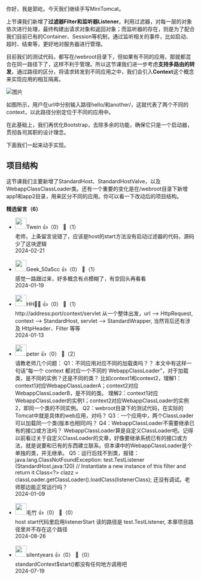 你好，我是郭屹。今天我们继续手写MiniTomcat。

上节课我们新增了**过滤器Filter和监听器Listener**。利用过滤器，对每一层的对象依次进行处理，最终构建出请求对象和返回对象；而监听器的存在，则是为了配合我们目前已有的Container、Session等机制，通过监听相关的事件，比如启动、超时、结束等，更好地对服务器进行管理。

目前我们的测试代码，都写在/webroot目录下，但如果有不同的应用，那就都混合在同一路径下了，这样不利于管理。所以这节课我们进一步考虑**支持多路由的转发**，通过路径的区分，将请求转发到不同应用之中，我们会引入**Context**这个概念来实现应用的相互隔离。

![图片](https://static001.geekbang.org/resource/image/2c/b7/2c646316dc669f18ef13998bc56065b7.png?wh=1920x1119)

如图所示，用户在url中分别输入路径hello/和another/，这就代表了两个不同的context，以此路径分别定位于不同的应用中。

在此基础上，我们再优化Bootstrap，去除多余的功能，确保它只是一个启动器，贯彻各司其职的设计理念。

下面我们一起来动手实现。

## 项目结构

这节课我们主要新增了StandardHost、StandardHostValve，以及WebappClassClassLoader类。还有一个重要的变化是在/webroot目录下新增app1和app2目录，用来区分不同的应用。你可以看一下改动后的项目结构。
<div><strong>精选留言（6）</strong></div><ul>
<li><img src="https://thirdwx.qlogo.cn/mmopen/vi_32/1G2rlRgNalXbcUnHibRNMibAeHQhWoKNl4e4EgkiawDynZZiaO4W3vSSMtlYEKrt6e7GW4mcu1sjcs7bGKjl0vRhWQ/132" width="30px"><span>Twein</span> 👍（0） 💬（1）<div>老师，上条留言说错了，应该是host的start方法没有启动过滤器的代码，源码少了这块逻辑</div>2024-02-21</li><br/><li><img src="" width="30px"><span>Geek_50a5cc</span> 👍（0） 💬（1）<div>感觉一路跟过来，好多概念有点模糊了，有空回头再看看</div>2024-01-19</li><br/><li><img src="https://static001.geekbang.org/account/avatar/00/11/4c/6e/5435e214.jpg" width="30px"><span>HH🐷🐠</span> 👍（0） 💬（1）<div>http:&#47;&#47;address:port&#47;context&#47;servlet
从一个整体出发，url --&gt; HttpRequest,  context --&gt; StandardHost, servlet --&gt; StandardWrapper,  当然背后还有涉及 HttpHeader、Filter 等等</div>2024-01-13</li><br/><li><img src="https://static001.geekbang.org/account/avatar/00/10/25/87/f3a69d1b.jpg" width="30px"><span>peter</span> 👍（0） 💬（2）<div>请教老师几个问题：
Q1：不同应用对应不同的加载类吗？？
本文中有这样一句话“每一个 context 都对应一个不同的 WebappClassLoader”，对于加载类，是不同的实例？还是不同的类？
比如context1和context2，理解1：context1对应WebappClassLoaderA；context2对应WebappClassLoaderB，是不同的类。
理解2：context1对应WebappClassLoader的实例1；context2对应WebappClassLoader的实例2，即同一个类的不同实例。
Q2：webroot目录下的测试代码，在实际的Tomcat中就是具体的web应用，对吗？
Q3：一个应用中，两个ClassLoader可以加载同一个类(版本也相同)吗？
Q4：WebappClassLoader不需要继承已有的接口或方法吗？
WebappClassLoader算是自定义ClassLoader吧。记得以前看过关于自定义ClassLoader的文章，好像要继承系统已有的接口或方法，就是说要和已有的东西建立联系。但本课中的WebappClassLoader是个单独的类，并无继承。
Q5：运行后找不到类，报错：
java.lang.ClassNotFoundException: test.TestListener
(StandardHost.java:120)
&#47;&#47; Instantiate a new instance of this filter and return it
                    Class&lt;?&gt; clazz = classLoader.getClassLoader().loadClass(listenerClass);
还没有调试。老师那边能正常运行吗？</div>2024-01-09</li><br/><li><img src="https://thirdwx.qlogo.cn/mmopen/vi_32/H6US70MyQlXGVIzSbrgdTiasc0mbJS503AJG9tuGwXL0cLTBmp1ib2yLQ7HeA8BKUX12TKHvgaDS3JfiacmuBBO4w/132" width="30px"><span>毛竹</span> 👍（0） 💬（0）<div>host  start代码里启用listenerStart 读的路径是 test.TestListener, 本章项目路径里并不存在这个路径</div>2024-08-26</li><br/><li><img src="https://static001.geekbang.org/account/avatar/00/10/33/74/d9d143fa.jpg" width="30px"><span>silentyears</span> 👍（0） 💬（0）<div>standardContext$start()都没有任何地方调用吧</div>2024-07-19</li><br/>
</ul>